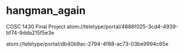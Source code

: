 # hangman_again
COSC 1430 Final Project
atom://teletype/portal/4886f025-3cd4-4939-bf74-9dda215f5e3e

atom://teletype/portal/db40b9ac-2794-4f88-ac73-03be9994c65e
